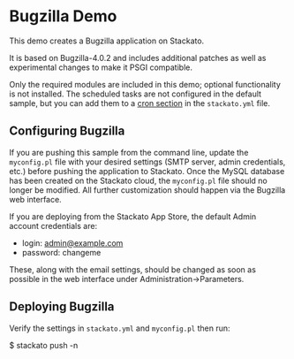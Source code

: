 # Bugzilla Demo

This demo creates a Bugzilla application on Stackato.

It is based on Bugzilla-4.0.2 and includes additional patches as well
as experimental changes to make it PSGI compatible.

Only the required modules are included in this demo; optional
functionality is not installed. The scheduled tasks are not configured
in the default sample, but you can add them to a [cron
section](http://docs.stackato.com/deploy/index.html#deploy-crontab) in
the `stackato.yml` file.

## Configuring Bugzilla

If you are pushing this sample from the command line, update the
`myconfig.pl` file with your desired settings (SMTP server, admin
credentials, etc.) before pushing the application to Stackato. Once the
MySQL database has been created on the Stackato cloud, the `myconfig.pl`
file should no longer be modified. All further customization should
happen via the Bugzilla web interface.

If you are deploying from the Stackato App Store, the default Admin
account credentials are:

 * login: admin@example.com
 * password: changeme
 
These, along with the email settings, should be changed as soon as
possible in the web interface under Administration->Parameters.

## Deploying Bugzilla

Verify the settings in `stackato.yml` and `myconfig.pl` then run:

  $ stackato push -n

